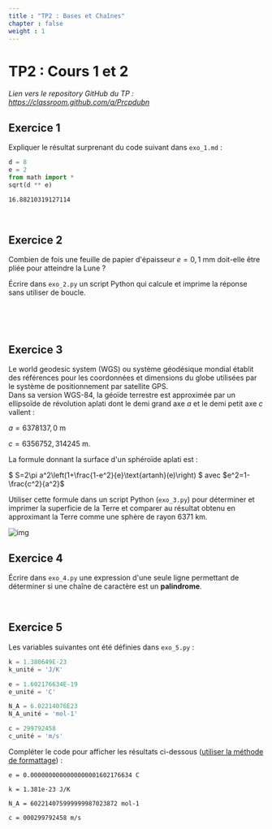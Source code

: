 ```yaml
---
title : "TP2 : Bases et Chaînes"
chapter : false
weight : 1
---
```


# TP2 : Cours 1 et 2

*Lien vers le repository GitHub du TP : https://classroom.github.com/a/Prcpdubn*



## Exercice 1

Expliquer le résultat surprenant du code suivant dans `exo_1.md` :


```python
d = 8
e = 2
from math import *
sqrt(d ** e)
```

`16.88210319127114`

&nbsp;



## Exercice 2

Combien de fois une feuille de papier d'épaisseur $e = 0,1$ mm doit-elle être pliée pour atteindre la Lune&nbsp;?

Écrire dans `exo_2.py` un script Python qui calcule et imprime la réponse sans utiliser de boucle.

&nbsp;

&nbsp;



## Exercice 3

Le world geodesic system (WGS) ou système géodésique mondial établit des références pour les coordonnées et dimensions du globe utilisées par le système de positionnement par satellite GPS.  
Dans sa version WGS-84, la géoïde terrestre est approximée par un ellipsoïde de révolution aplati dont le demi grand axe $a$ et le demi petit axe $c$ vallent :

$a = 6378137,0\text{ m}$

$c = 6356752,314245\text{ m}$.

La formule donnant la surface d'un sphéroïde aplati est :

$ S=2\pi a^2\left(1+\frac{1-e^2}{e}\text{artanh}(e)\right) $ avec $e^2=1-\frac{c^2}{a^2}$

Utiliser cette formule dans un script Python (`exo_3.py`) pour déterminer et imprimer la superficie de la Terre et comparer au résultat obtenu en approximant la Terre comme une sphère de rayon 6371 km.

![img](/wgs.png?width=400)




## Exercice 4

Écrire dans `exo_4.py` une expression d'une seule ligne permettant de déterminer si une chaîne de caractère est un **palindrome**.

&nbsp;



## Exercice 5

Les variables suivantes ont été définies dans `exo_5.py`  :


```python
k = 1.380649E-23
k_unité = 'J/K'

e = 1.602176634E-19
e_unité = 'C'

N_A = 6.02214076E23
N_A_unité = 'mol-1'

c = 299792458
c_unité = 'm/s'
```

Compléter le code pour afficher les résultats ci-dessous (<u>utiliser la méthode de formattage</u>) :

`e = 0.0000000000000000001602176634 C`

`k = 1.381e-23 J/K`

`N_A = 602214075999999987023872 mol-1`

`c = 000299792458 m/s`

